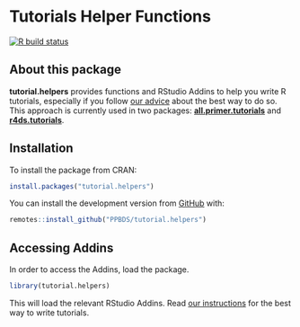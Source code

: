 
<!-- README.md is generated from README.Rmd. Edit ONLY this file if needed. But, after you edit it, you NEED TO KNIT IT BY HAND in order to create the new README.md, which is the thing which is actually used. -->

# Tutorials Helper Functions

<!-- badges: start -->

[![R build
status](https://github.com/PPBDS/tutorial.helpers/workflows/R-CMD-check/badge.svg)](https://github.com/PPBDS/tutorial.helpers/actions)
<!-- badges: end -->

## About this package

**tutorial.helpers** provides functions and RStudio Addins to help you
write R tutorials, especially if you follow [our
advice](https://ppbds.github.io/tutorial.helpers/articles/instructions.html)
about the best way to do so. This approach is currently used in two
packages:
[**all.primer.tutorials**](https://ppbds.github.io/all.primer.tutorials/)
and [**r4ds.tutorials**](https://ppbds.github.io/r4ds.tutorials/).

## Installation

To install the package from CRAN:

``` r
install.packages("tutorial.helpers")
```

You can install the development version from
[GitHub](https://github.com/) with:

``` r
remotes::install_github("PPBDS/tutorial.helpers")
```

## Accessing Addins

In order to access the Addins, load the package.

``` r
library(tutorial.helpers)
```

This will load the relevant RStudio Addins. Read [our
instructions](https://ppbds.github.io/tutorial.helpers/articles/instructions.html)
for the best way to write tutorials.
